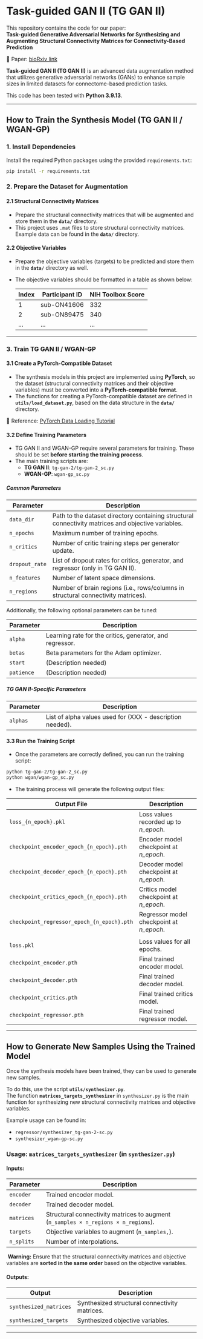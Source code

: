 # Task-guided GAN II (TG GAN II)

This repository contains the code for our paper:  
**Task-guided Generative Adversarial Networks for Synthesizing and Augmenting Structural Connectivity Matrices for Connectivity-Based Prediction**  

📝 Paper: [bioRxiv link](https://www.biorxiv.org/content/10.1101/2024.02.13.580039v1)  

**Task-guided GAN II (TG GAN II)** is an advanced data augmentation method that utilizes generative adversarial networks (GANs) to enhance sample sizes in limited datasets for connectome-based prediction tasks.  

This code has been tested with **Python 3.9.13**.  

---

## How to Train the Synthesis Model (TG GAN II / WGAN-GP)  

### 1. Install Dependencies  

Install the required Python packages using the provided `requirements.txt`:  

```bash
pip install -r requirements.txt
```

### 2. Prepare the Dataset for Augmentation  

#### 2.1 Structural Connectivity Matrices  

- Prepare the structural connectivity matrices that will be augmented and store them in the **`data/`** directory.  
- This project uses `.mat` files to store structural connectivity matrices. Example data can be found in the **`data/`** directory.  

#### 2.2 Objective Variables  

- Prepare the objective variables (targets) to be predicted and store them in the **`data/`** directory as well.  
- The objective variables should be formatted in a table as shown below:  

    | Index | Participant ID | NIH Toolbox Score |
    |---|---|---|
    | 1 | sub-ON41606 | 332 |
    | 2 | sub-ON89475 | 340 |
    | ... | ... | ... |

---

### 3. Train TG GAN II / WGAN-GP  

#### 3.1 Create a PyTorch-Compatible Dataset  

- The synthesis models in this project are implemented using **PyTorch**, so the dataset (structural connectivity matrices and their objective variables) must be converted into a **PyTorch-compatible format**.  
- The functions for creating a PyTorch-compatible dataset are defined in **`utils/load_dataset.py`**, based on the data structure in the **`data/`** directory.  

📌 Reference: [PyTorch Data Loading Tutorial](https://pytorch.org/tutorials/beginner/data_loading_tutorial.html)  

#### 3.2 Define Training Parameters  

- TG GAN II and WGAN-GP require several parameters for training. These should be set **before starting the training process**.  
- The main training scripts are:  
  - **TG GAN II**: `tg-gan-2/tg-gan-2_sc.py`  
  - **WGAN-GP**: `wgan-gp_sc.py`  

##### Common Parameters  

| Parameter | Description |
|---|---|
| `data_dir` | Path to the dataset directory containing structural connectivity matrices and objective variables. |
| `n_epochs` | Maximum number of training epochs. |
| `n_critics` | Number of critic training steps per generator update. |
| `dropout_rate` | List of dropout rates for critics, generator, and regressor (only in TG GAN II). |
| `n_features` | Number of latent space dimensions. |
| `n_regions` | Number of brain regions (i.e., rows/columns in structural connectivity matrices). |

Additionally, the following optional parameters can be tuned:  

| Parameter | Description |
|---|---|
| `alpha` | Learning rate for the critics, generator, and regressor. |
| `betas` | Beta parameters for the Adam optimizer. |
| `start` | (Description needed) |
| `patience` | (Description needed) |

##### TG GAN II-Specific Parameters  

| Parameter | Description |
|---|---|
| `alphas` | List of alpha values used for (XXX - description needed). |

#### 3.3 Run the Training Script  

- Once the parameters are correctly defined, you can run the training script:  

```bash
python tg-gan-2/tg-gan-2_sc.py
python wgan/wgan-gp_sc.py
```

- The training process will generate the following output files:  

| Output File | Description |
|---|---|
| `loss_{n_epoch}.pkl` | Loss values recorded up to *n_epoch*. |
| `checkpoint_encoder_epoch_{n_epoch}.pth` | Encoder model checkpoint at *n_epoch*. |
| `checkpoint_decoder_epoch_{n_epoch}.pth` | Decoder model checkpoint at *n_epoch*. |
| `checkpoint_critics_epoch_{n_epoch}.pth` | Critics model checkpoint at *n_epoch*. |
| `checkpoint_regressor_epoch_{n_epoch}.pth` | Regressor model checkpoint at *n_epoch*. |
|  |  |
| `loss.pkl` | Loss values for all epochs. |
| `checkpoint_encoder.pth` | Final trained encoder model. |
| `checkpoint_decoder.pth` | Final trained decoder model. |
| `checkpoint_critics.pth` | Final trained critics model. |
| `checkpoint_regressor.pth` | Final trained regressor model. |

---

## How to Generate New Samples Using the Trained Model  

Once the synthesis models have been trained, they can be used to generate new samples.  

To do this, use the script **`utils/synthesizer.py`**.  
The function **`matrices_targets_synthesizer`** in `synthesizer.py` is the main function for synthesizing new structural connectivity matrices and objective variables.  

Example usage can be found in:  
- `regressor/synthesizer_tg-gan-2-sc.py`  
- `synthesizer_wgan-gp-sc.py`  

### Usage: `matrices_targets_synthesizer` (in `synthesizer.py`)  

#### **Inputs:**  

| Parameter | Description |
|---|---|
| `encoder` | Trained encoder model. |
| `decoder` | Trained decoder model. |
| `matrices` | Structural connectivity matrices to augment (`n_samples × n_regions × n_regions`). |
| `targets` | Objective variables to augment (`n_samples,`). |
| `n_splits` | Number of interpolations. |

️ **Warning:** Ensure that the structural connectivity matrices and objective variables are **sorted in the same order** based on the objective variables.  

#### **Outputs:**  

| Output | Description |
|---|---|
| `synthesized_matrices` | Synthesized structural connectivity matrices. |
| `synthesized_targets` | Synthesized objective variables. |

---


